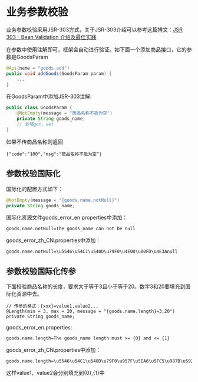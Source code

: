 # 业务参数校验

业务参数校验采用JSR-303方式，关于JSR-303介绍可以参考这篇博文：[JSR 303 - Bean Validation 介绍及最佳实践](https://www.ibm.com/developerworks/cn/java/j-lo-jsr303/)

在参数中使用注解即可，框架会自动进行验证。如下面一个添加商品接口，它的参数是GoodsParam

```java
@Api(name = "goods.add")
public void addGoods(GoodsParam param) {
    ...
}
```
在GoodsParam中添加JSR-303注解:

```java
public class GoodsParam {
    @NotEmpty(message = "商品名称不能为空")    
    private String goods_name;
    // 省略get，set
}
```

如果不传商品名称则返回

```
{"code":"100","msg":"商品名称不能为空"}
```

## 参数校验国际化

国际化的配置方式如下：

```java
@NotEmpty(message = "{goods.name.notNull}")
private String goods_name;
```

国际化资源文件goods_error_en.properties中添加：
```
goods.name.notNull=The goods_name can not be null
```

goods_error_zh_CN.properties中添加：

```
goods.name.notNull=\u5546\u54C1\u540D\u79F0\u4E0D\u80FD\u4E3Anull
```

## 参数校验国际化传参

下面校验商品名称的长度，要求大于等于3且小于等于20。数字3和20要填充到国际化资源中去。

```
// 传参的格式：{xxx}=value1,value2...
@Length(min = 3, max = 20, message = "{goods.name.length}=3,20")
private String goods_name;
```

goods_error_en.properties:
```
goods.name.length=The goods_name length must >= {0} and <= {1}
```

goods_error_zh_CN.properties中添加：

```
goods.name.length=\u5546\u54C1\u540D\u79F0\u957F\u5EA6\u5FC5\u987B\u5927\u4E8E\u7B49\u4E8E{0}\u4E14\u5C0F\u4E8E\u7B49\u4E8E{1}

```
这样value1，value2会分别填充到{0},{1}中